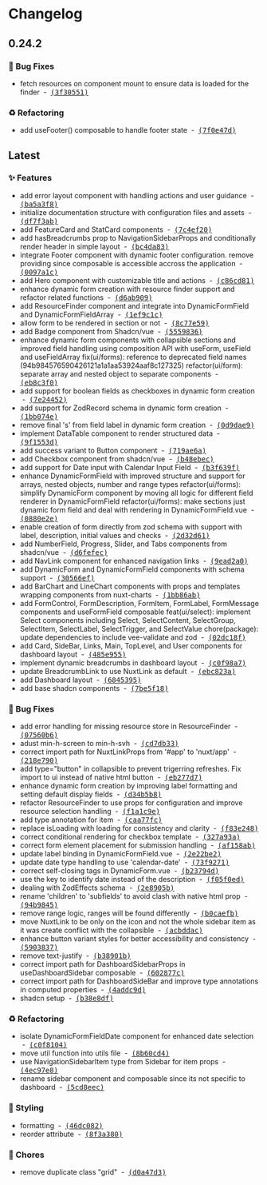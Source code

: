 # Changelog

## 0.24.2

### 🐛 Bug Fixes

- fetch resources on component mount to ensure data is loaded for the finder &nbsp;-&nbsp; [<samp>(3f30551)</samp>](https://github.com/damourChris/damourlabs-portfolio/commit/3f30551)

### ♻️ Refactoring

- add useFooter() composable to handle footer state &nbsp;-&nbsp; [<samp>(7f0e47d)</samp>](https://github.com/damourChris/damourlabs-portfolio/commit/7f0e47d)

## Latest

### ✨ Features

- add error layout component with handling actions and user guidance &nbsp;-&nbsp; [<samp>(ba5a3f8)</samp>](https://github.com/damourChris/damourlabs-portfolio/commit/ba5a3f8)
- initialize documentation structure with configuration files and assets &nbsp;-&nbsp; [<samp>(df7f3ab)</samp>](https://github.com/damourChris/damourlabs-portfolio/commit/df7f3ab)
- add FeatureCard and StatCard components &nbsp;-&nbsp; [<samp>(7c4ef20)</samp>](https://github.com/damourChris/damourlabs-portfolio/commit/7c4ef20)
- add hasBreadcrumbs prop to NavigationSidebarProps and conditionally render header in simple layout &nbsp;-&nbsp; [<samp>(bc4da83)</samp>](https://github.com/damourChris/damourlabs-portfolio/commit/bc4da83)
- integrate Footer component with dynamic footer configuration. remove providing since composable is accessible accross the application &nbsp;-&nbsp; [<samp>(0097a1c)</samp>](https://github.com/damourChris/damourlabs-portfolio/commit/0097a1c)
- add Hero component with customizable title and actions &nbsp;-&nbsp; [<samp>(c86cd81)</samp>](https://github.com/damourChris/damourlabs-portfolio/commit/c86cd81)
- enhance dynamic form creation with resource finder support and refactor related functions &nbsp;-&nbsp; [<samp>(d6ab909)</samp>](https://github.com/damourChris/damourlabs-portfolio/commit/d6ab909)
- add ResourceFinder component and integrate into DynamicFormField and DynamicFormFieldArray &nbsp;-&nbsp; [<samp>(1ef9c1c)</samp>](https://github.com/damourChris/damourlabs-portfolio/commit/1ef9c1c)
- allow form to be rendered in section or not &nbsp;-&nbsp; [<samp>(8c77e59)</samp>](https://github.com/damourChris/damourlabs-portfolio/commit/8c77e59)
- add Badge component from Shadcn/vue &nbsp;-&nbsp; [<samp>(5559836)</samp>](https://github.com/damourChris/damourlabs-portfolio/commit/5559836)
- enhance dynamic form components with collapsible sections and improved field handling using composition API with useForm,  useField and useFieldArray fix(ui/forms): reference to deprecated field names  (94b984576590426121a1a1aa53924aaf8c127325) refactor(ui/form): separate array and nested object to separate components &nbsp;-&nbsp; [<samp>(eb8c3f0)</samp>](https://github.com/damourChris/damourlabs-portfolio/commit/eb8c3f0)
- add support for boolean fields as checkboxes in dynamic form creation &nbsp;-&nbsp; [<samp>(7e24452)</samp>](https://github.com/damourChris/damourlabs-portfolio/commit/7e24452)
- add support for ZodRecord schema in dynamic form creation &nbsp;-&nbsp; [<samp>(1bb074e)</samp>](https://github.com/damourChris/damourlabs-portfolio/commit/1bb074e)
- remove final 's' from field label in dynamic form creation &nbsp;-&nbsp; [<samp>(0d9dae9)</samp>](https://github.com/damourChris/damourlabs-portfolio/commit/0d9dae9)
- implement DataTable component to render structured data &nbsp;-&nbsp; [<samp>(9f1553d)</samp>](https://github.com/damourChris/damourlabs-portfolio/commit/9f1553d)
- add success variant to Button component &nbsp;-&nbsp; [<samp>(719ae6a)</samp>](https://github.com/damourChris/damourlabs-portfolio/commit/719ae6a)
- add Checkbox component from shadcn/vue &nbsp;-&nbsp; [<samp>(b48ebec)</samp>](https://github.com/damourChris/damourlabs-portfolio/commit/b48ebec)
- add support for Date input with Calendar Input Field &nbsp;-&nbsp; [<samp>(b3f639f)</samp>](https://github.com/damourChris/damourlabs-portfolio/commit/b3f639f)
- enhance DynamicFormField with improved structure and support for arrays, nested objects, number and range types refactor(ui/forms): simplify DynamicForm component by moving all logic for different field renderer in DynamicFormField refactor(ui/forms): make sections just dynamic form field and deal with rendering in DynamicFormField.vue &nbsp;-&nbsp; [<samp>(0880e2e)</samp>](https://github.com/damourChris/damourlabs-portfolio/commit/0880e2e)
- enable creation of form directly from zod schema with support with label, description, initial values and checks &nbsp;-&nbsp; [<samp>(2d32d61)</samp>](https://github.com/damourChris/damourlabs-portfolio/commit/2d32d61)
- add NumberField, Progress, Slider, and Tabs components from shadcn/vue &nbsp;-&nbsp; [<samp>(d6fefec)</samp>](https://github.com/damourChris/damourlabs-portfolio/commit/d6fefec)
- add NavLink component for enhanced navigation links &nbsp;-&nbsp; [<samp>(9ead2a0)</samp>](https://github.com/damourChris/damourlabs-portfolio/commit/9ead2a0)
- add DynamicForm and DynamicFormField components with schema support &nbsp;-&nbsp; [<samp>(30566ef)</samp>](https://github.com/damourChris/damourlabs-portfolio/commit/30566ef)
- add BarChart and LineChart components with props and templates wrapping components from nuxt-charts &nbsp;-&nbsp; [<samp>(1bb86ab)</samp>](https://github.com/damourChris/damourlabs-portfolio/commit/1bb86ab)
- add FormControl, FormDescription, FormItem, FormLabel, FormMessage components and useFormField composable feat(ui/select): implement Select components including Select, SelectContent, SelectGroup, SelectItem, SelectLabel, SelectTrigger, and SelectValue chore(package): update dependencies to include vee-validate and zod &nbsp;-&nbsp; [<samp>(02dc18f)</samp>](https://github.com/damourChris/damourlabs-portfolio/commit/02dc18f)
- add Card, SideBar, Links, Main, TopLevel, and User components for dashboard layout &nbsp;-&nbsp; [<samp>(485e955)</samp>](https://github.com/damourChris/damourlabs-portfolio/commit/485e955)
- implement dynamic breadcrumbs in dashboard layout &nbsp;-&nbsp; [<samp>(c0f98a7)</samp>](https://github.com/damourChris/damourlabs-portfolio/commit/c0f98a7)
- update BreadcrumbLink to use NuxtLink as default &nbsp;-&nbsp; [<samp>(ebc823a)</samp>](https://github.com/damourChris/damourlabs-portfolio/commit/ebc823a)
- add Dashboard layout &nbsp;-&nbsp; [<samp>(6845395)</samp>](https://github.com/damourChris/damourlabs-portfolio/commit/6845395)
- add base shadcn components &nbsp;-&nbsp; [<samp>(7be5f18)</samp>](https://github.com/damourChris/damourlabs-portfolio/commit/7be5f18)

### 🐛 Bug Fixes

- add error handling for missing resource store in ResourceFinder &nbsp;-&nbsp; [<samp>(07560b6)</samp>](https://github.com/damourChris/damourlabs-portfolio/commit/07560b6)
- adust min-h-screen to min-h-svh &nbsp;-&nbsp; [<samp>(cd7db33)</samp>](https://github.com/damourChris/damourlabs-portfolio/commit/cd7db33)
- correct import path for NuxtLinkProps from '#app' to 'nuxt/app' &nbsp;-&nbsp; [<samp>(218e790)</samp>](https://github.com/damourChris/damourlabs-portfolio/commit/218e790)
- add type="button" in collapsible  to prevent trigerring refreshes. Fix import to ui instead of native html button &nbsp;-&nbsp; [<samp>(eb277d7)</samp>](https://github.com/damourChris/damourlabs-portfolio/commit/eb277d7)
- enhance dynamic form creation by improving label formatting and setting default display fields &nbsp;-&nbsp; [<samp>(d34b5b8)</samp>](https://github.com/damourChris/damourlabs-portfolio/commit/d34b5b8)
- refactor ResourceFinder to use props for configuration and improve resource selection handling &nbsp;-&nbsp; [<samp>(f1a1c9e)</samp>](https://github.com/damourChris/damourlabs-portfolio/commit/f1a1c9e)
- add type annotation for item &nbsp;-&nbsp; [<samp>(caa77fc)</samp>](https://github.com/damourChris/damourlabs-portfolio/commit/caa77fc)
- replace isLoading with loading for consistency and clarity &nbsp;-&nbsp; [<samp>(f83e248)</samp>](https://github.com/damourChris/damourlabs-portfolio/commit/f83e248)
- correct conditional rendering for checkbox template &nbsp;-&nbsp; [<samp>(327a93a)</samp>](https://github.com/damourChris/damourlabs-portfolio/commit/327a93a)
- correct form element placement for submission handling &nbsp;-&nbsp; [<samp>(af158ab)</samp>](https://github.com/damourChris/damourlabs-portfolio/commit/af158ab)
- update label binding in DynamicFormField.vue &nbsp;-&nbsp; [<samp>(2e22be2)</samp>](https://github.com/damourChris/damourlabs-portfolio/commit/2e22be2)
- update date type handling to use 'calendar-date' &nbsp;-&nbsp; [<samp>(73f9271)</samp>](https://github.com/damourChris/damourlabs-portfolio/commit/73f9271)
- correct self-closing tags in DynamicForm.vue &nbsp;-&nbsp; [<samp>(b23794d)</samp>](https://github.com/damourChris/damourlabs-portfolio/commit/b23794d)
- use the key to identify date instead of the description &nbsp;-&nbsp; [<samp>(f05f0ed)</samp>](https://github.com/damourChris/damourlabs-portfolio/commit/f05f0ed)
- dealing with ZodEffects schema &nbsp;-&nbsp; [<samp>(2e8905b)</samp>](https://github.com/damourChris/damourlabs-portfolio/commit/2e8905b)
- rename 'children' to 'subfields' to avoid clash with native html prop &nbsp;-&nbsp; [<samp>(94b9845)</samp>](https://github.com/damourChris/damourlabs-portfolio/commit/94b9845)
- remove range logic, ranges will be found differently &nbsp;-&nbsp; [<samp>(b0caefb)</samp>](https://github.com/damourChris/damourlabs-portfolio/commit/b0caefb)
- move NuxtLink to be only on the icon and not the whole sidebar item as it was create conflict with the collapsible &nbsp;-&nbsp; [<samp>(acbddac)</samp>](https://github.com/damourChris/damourlabs-portfolio/commit/acbddac)
- enhance button variant styles for better accessibility and consistency &nbsp;-&nbsp; [<samp>(5903837)</samp>](https://github.com/damourChris/damourlabs-portfolio/commit/5903837)
- remove text-justify &nbsp;-&nbsp; [<samp>(b38901b)</samp>](https://github.com/damourChris/damourlabs-portfolio/commit/b38901b)
- correct import path for DashboardSidebarProps in useDashboardSidebar composable &nbsp;-&nbsp; [<samp>(602877c)</samp>](https://github.com/damourChris/damourlabs-portfolio/commit/602877c)
- correct import path for DashboardSideBar and improve type annotations in computed properties &nbsp;-&nbsp; [<samp>(4addc9d)</samp>](https://github.com/damourChris/damourlabs-portfolio/commit/4addc9d)
- shadcn setup &nbsp;-&nbsp; [<samp>(b38e8df)</samp>](https://github.com/damourChris/damourlabs-portfolio/commit/b38e8df)

### ♻️ Refactoring

- isolate DynamicFormFieldDate component for enhanced date selection &nbsp;-&nbsp; [<samp>(c0f8104)</samp>](https://github.com/damourChris/damourlabs-portfolio/commit/c0f8104)
- move util function into utils file &nbsp;-&nbsp; [<samp>(8b60cd4)</samp>](https://github.com/damourChris/damourlabs-portfolio/commit/8b60cd4)
- use NavigationSidebarItem type from Sidebar for item props &nbsp;-&nbsp; [<samp>(4ec97e8)</samp>](https://github.com/damourChris/damourlabs-portfolio/commit/4ec97e8)
- rename sidebar component and composable since its not specific to dashboard &nbsp;-&nbsp; [<samp>(5cd8eec)</samp>](https://github.com/damourChris/damourlabs-portfolio/commit/5cd8eec)

### 💄 Styling

- formatting &nbsp;-&nbsp; [<samp>(46dc082)</samp>](https://github.com/damourChris/damourlabs-portfolio/commit/46dc082)
- reorder attribute &nbsp;-&nbsp; [<samp>(8f3a380)</samp>](https://github.com/damourChris/damourlabs-portfolio/commit/8f3a380)

### 🔧 Chores

- remove duplicate class "grid" &nbsp;-&nbsp; [<samp>(d0a47d3)</samp>](https://github.com/damourChris/damourlabs-portfolio/commit/d0a47d3)

